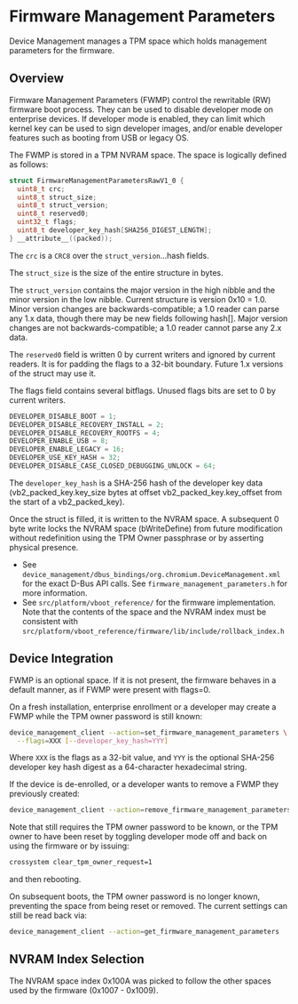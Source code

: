 # Firmware Management Parameters

Device Management manages a TPM space which holds management parameters for the
firmware.

## Overview

Firmware Management Parameters (FWMP) control the rewritable (RW) firmware boot
process. They can be used to disable developer mode on enterprise devices. If
developer mode is enabled, they can limit which kernel key can be used to sign
developer images, and/or enable developer features such as booting from USB or
legacy OS.

The FWMP is stored in a TPM NVRAM space. The space is logically defined as
follows:

```c
struct FirmwareManagementParametersRawV1_0 {
  uint8_t crc;
  uint8_t struct_size;
  uint8_t struct_version;
  uint8_t reserved0;
  uint32_t flags;
  uint8_t developer_key_hash[SHA256_DIGEST_LENGTH];
} __attribute__((packed));
```

The `crc` is a `CRC8` over the `struct_version`...hash fields.

The `struct_size` is the size of the entire structure in bytes.

The `struct_version` contains the major version in the high nibble and the minor
version in the low nibble. Current structure is version 0x10 = 1.0. Minor
version changes are backwards-compatible; a 1.0 reader can parse any 1.x data,
though there may be new fields following hash[]. Major version changes are not
backwards-compatible; a 1.0 reader cannot parse any 2.x data.

The `reserved0` field is written 0 by current writers and ignored by current
readers. It is for padding the flags to a 32-bit boundary. Future 1.x versions
of the struct may use it.

The flags field contains several bitflags. Unused flags bits are set to 0 by
current writers.

```c
DEVELOPER_DISABLE_BOOT = 1;
DEVELOPER_DISABLE_RECOVERY_INSTALL = 2;
DEVELOPER_DISABLE_RECOVERY_ROOTFS = 4;
DEVELOPER_ENABLE_USB = 8;
DEVELOPER_ENABLE_LEGACY = 16;
DEVELOPER_USE_KEY_HASH = 32;
DEVELOPER_DISABLE_CASE_CLOSED_DEBUGGING_UNLOCK = 64;
```

The `developer_key_hash` is a SHA-256 hash of the developer key data
(vb2_packed_key.key_size bytes at offset vb2_packed_key.key_offset from the
start of a vb2_packed_key).

Once the struct is filled, it is written to the NVRAM space. A subsequent 0 byte
write locks the NVRAM space (bWriteDefine) from future modification without
redefinition using the TPM Owner passphrase or by asserting physical presence.

- See `device_management/dbus_bindings/org.chromium.DeviceManagement.xml` for the
exact D-Bus API calls. See `firmware_management_parameters.h` for more information.
- See `src/platform/vboot_reference/` for the firmware implementation. Note that the
contents of the space and the NVRAM index must be consistent with
`src/platform/vboot_reference/firmware/lib/include/rollback_index.h`

## Device Integration

FWMP is an optional space. If it is not present, the firmware behaves in a
default manner, as if FWMP were present with flags=0.

On a fresh installation, enterprise enrollment or a developer may create a FWMP
while the TPM owner password is still known:

```bash
device_management_client --action=set_firmware_management_parameters \
  --flags=XXX [--developer_key_hash=YYY]
```

Where `XXX` is the flags as a 32-bit value, and `YYY` is the optional SHA-256
developer key hash digest as a 64-character hexadecimal string.

If the device is de-enrolled, or a developer wants to remove a FWMP they
previously created:

```bash
device_management_client --action=remove_firmware_management_parameters
```

Note that still requires the TPM owner password to be known, or the TPM owner to
have been reset by toggling developer mode off and back on using the firmware or
by issuing:

```bash
crossystem clear_tpm_owner_request=1
```

and then rebooting.

On subsequent boots, the TPM owner password is no longer known, preventing the
space from being reset or removed. The current settings can still be read back
via:

```bash
device_management_client --action=get_firmware_management_parameters
```

## NVRAM Index Selection

The NVRAM space index 0x100A was picked to follow the other spaces used by the
firmware (0x1007 - 0x1009).
